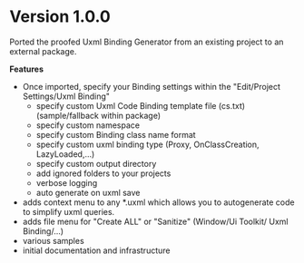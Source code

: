 # Version 1.0.0

Ported the proofed Uxml Binding Generator from an existing project to an external package.

**Features**
  - Once imported, specify your Binding settings within the "Edit/Project Settings/Uxml Binding"
    - specify custom Uxml Code Binding template file (cs.txt) (sample/fallback within package)
    - specify custom namespace
    - specify custom Binding class name format
    - specify custom uxml binding type (Proxy, OnClassCreation, LazyLoaded,...)
    - specify custom output directory
    - add ignored folders to your projects
    - verbose logging
    - auto generate on uxml save
  - adds context menu to any *.uxml which allows you to autogenerate code to simplify uxml queries.
  - adds file menu for "Create ALL" or "Sanitize" (Window/Ui Toolkit/ Uxml Binding/...)
  - various samples
  - initial documentation and infrastructure
